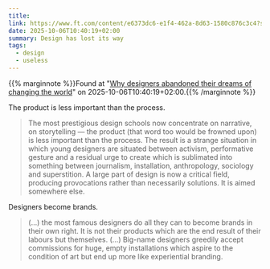 ```yaml
---
title:
link: https://www.ft.com/content/e6373dc6-e1f4-462a-8d63-1580c876c3c4?shareType=nongift
date: 2025-10-06T10:40:19+02:00
summary: Design has lost its way
tags:
  - design
  - useless
---
```

{{% marginnote %}}Found at "[Why designers abandoned their dreams of changing the world](https://web.archive.org/web/20251006104019/https://www.ft.com/content/e6373dc6-e1f4-462a-8d63-1580c876c3c4?shareType=nongift)" on 2025-10-06T10:40:19+02:00.{{% /marginnote %}}

The product is less important than the process.

> The most prestigious design schools now concentrate on narrative, on storytelling — the product (that word too would be frowned upon) is less important than the process. The result is a strange situation in which young designers are situated between activism, performative gesture and a residual urge to create which is sublimated into something between journalism, installation, anthropology, sociology and superstition. A large part of design is now a critical field, producing provocations rather than necessarily solutions. It is aimed somewhere else.

Designers become brands.

>(...) the most famous designers do all they can to become brands in their own right. It is not their products which are the end result of their labours but themselves. (...) Big-name designers greedily accept commissions for huge, empty installations which aspire to the condition of art but end up more like experiential branding.
